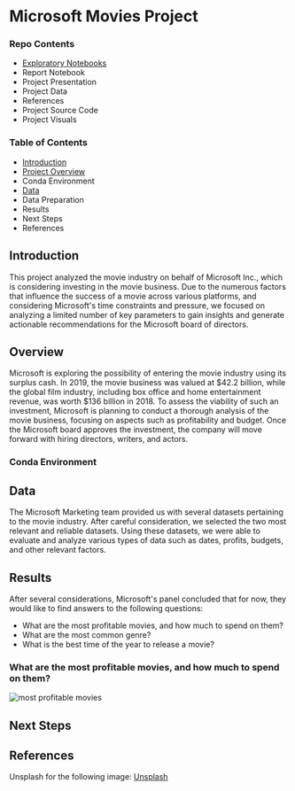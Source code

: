 # Microsoft Movies Project

### Repo Contents
- [Exploratory Notebooks]()
- Report Notebook
- Project Presentation
- Project Data
- References
- Project Source Code
- Project Visuals


### Table of Contents
- [Introduction](#introduction)
- [Project Overview](#overview)
- Conda Environment
- [Data](#data)
- Data Preparation
- Results
- Next Steps
- References

## Introduction
This project analyzed the movie industry on behalf of Microsoft Inc., which is considering investing in the movie business. Due to the numerous factors that influence the success of a movie across various platforms, and considering Microsoft's time constraints and pressure, we focused on analyzing a limited number of key parameters to gain insights and generate actionable recommendations for the Microsoft board of directors.

## Overview
Microsoft is exploring the possibility of entering the movie industry using its surplus cash. In 2019, the movie business was valued at $42.2 billion, while the global film industry, including box office and home entertainment revenue, was worth $136 billion in 2018. To assess the viability of such an investment, Microsoft is planning to conduct a thorough analysis of the movie business, focusing on aspects such as profitability and budget. Once the Microsoft board approves the investment, the company will move forward with hiring directors, writers, and actors.

### Conda Environment

## Data
The Microsoft Marketing team provided us with several datasets pertaining to the movie industry. After careful consideration, we selected the two most relevant and reliable datasets. Using these datasets, we were able to evaluate and analyze various types of data such as dates, profits, budgets, and other relevant factors.

## Results
After several considerations, Microsoft's panel concluded that for now, they would like to find answers to the following questions:
- What are the most profitable movies, and how much to spend on them?
- What are the most common genre?
- What is the best time of the year to release a movie?

### What are the most profitable movies, and how much to spend on them?
![most profitable movies](../images/profit_budget_top_25,png)

## Next Steps

## References
Unsplash for the following image: [Unsplash](https://unsplash.com/photos/TFRezw7pQwI)
